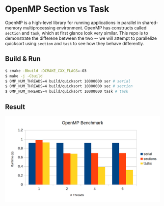 # OpenMP Section vs Task
OpenMP is a high-level library for running applications in parallel in shared-memory multiprocessing environment. OpenMP has constructs called `section` and `task`, which at first glance look very similar. This repo is to demonstrate the differene between the two -- we will attempt to parallelize quicksort using `section` and `task` to see how they behave differently.

## Build & Run
```bash
$ cmake -Bbuild -DCMAKE_CXX_FLAGS=-O3
$ make -j -Cbuild
$ OMP_NUM_THREADS=4 build/quicksort 10000000 ser # serial
$ OMP_NUM_THREADS=4 build/quicksort 10000000 sec # section
$ OMP_NUM_THREADS=4 build/quicksort 10000000 task # task
```

## Result
![](bench.png)